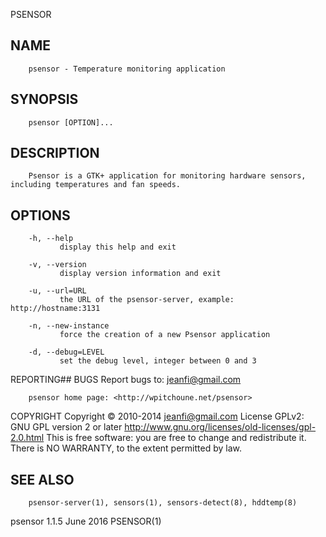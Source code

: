   PSENSOR
 
## NAME
        psensor - Temperature monitoring application
 
## SYNOPSIS
        psensor [OPTION]...
 
## DESCRIPTION
        Psensor is a GTK+ application for monitoring hardware sensors, including temperatures and fan speeds.
 
## OPTIONS
        -h, --help
               display this help and exit
 
        -v, --version
               display version information and exit
 
        -u, --url=URL
               the URL of the psensor-server, example: http://hostname:3131
 
        -n, --new-instance
               force the creation of a new Psensor application
 
        -d, --debug=LEVEL
               set the debug level, integer between 0 and 3
 
 REPORTING## BUGS
        Report bugs to: jeanfi@gmail.com
 
        psensor home page: <http://wpitchoune.net/psensor>
 
 COPYRIGHT
        Copyright © 2010-2014 jeanfi@gmail.com License GPLv2: GNU GPL version 2 or later <http://www.gnu.org/licenses/old-licenses/gpl-2.0.html>
        This is free software: you are free to change and redistribute it.  There is NO WARRANTY, to the extent permitted by law.
 
## SEE ALSO
        psensor-server(1), sensors(1), sensors-detect(8), hddtemp(8)
 
 psensor 1.1.5                                                                 June 2016                                                                   PSENSOR(1)
